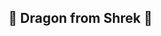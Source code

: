 ## 🐉 Dragon from Shrek 🐲

<!--
**radhikabhati/radhikabhati** is a ✨ _special_ ✨ repository because its `README.md` (this file) appears on your GitHub profile.

Here are some ideas to get you started:
-->



